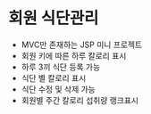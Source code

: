 # 회원 식단관리
* MVC만 존재하는 JSP 미니 프로젝트
* 회원 키에 따른 하루 칼로리 표시
* 하루 3끼 식단 등록 가능
* 식단 별 칼로리 표시
* 식단 수정 및 삭제 가능
* 회원별 주간 칼로리 섭취량 랭크표시
